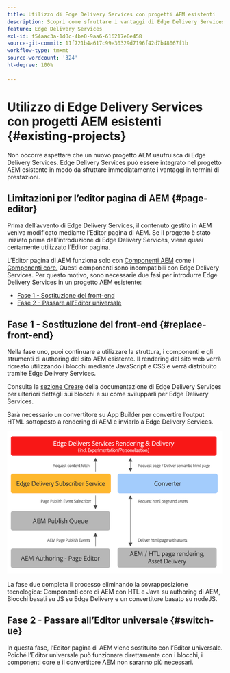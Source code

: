 ```yaml
---
title: Utilizzo di Edge Delivery Services con progetti AEM esistenti
description: Scopri come sfruttare i vantaggi di Edge Delivery Services sui tuoi progetti AEM esistenti
feature: Edge Delivery Services
exl-id: f54aac3a-1d0c-4be0-9aa6-616217e0e458
source-git-commit: 11f721b4a617c99e30329d7196f42d7b48067f1b
workflow-type: tm+mt
source-wordcount: '324'
ht-degree: 100%

---
```



# Utilizzo di Edge Delivery Services con progetti AEM esistenti {#existing-projects}

Non occorre aspettare che un nuovo progetto AEM usufruisca di Edge Delivery Services. Edge Delivery Services può essere integrato nel progetto AEM esistente in modo da sfruttare immediatamente i vantaggi in termini di prestazioni.

## Limitazioni per l’editor pagina di AEM {#page-editor}

Prima dell’avvento di Edge Delivery Services, il contenuto gestito in AEM veniva modificato mediante l’Editor pagina di AEM. Se il progetto è stato iniziato prima dell’introduzione di Edge Delivery Services, viene quasi certamente utilizzato l’Editor pagina.

L’Editor pagina di AEM funziona solo con [Componenti AEM](/help/implementing/developing/components/overview.md) come i [Componenti core.](https://experienceleague.adobe.com/docs/experience-manager-core-components/using/introduction.html?lang=it) Questi componenti sono incompatibili con Edge Delivery Services. Per questo motivo, sono necessarie due fasi per introdurre Edge Delivery Services in un progetto AEM esistente:

* [Fase 1 - Sostituzione del front-end](#replace-front-end)
* [Fase 2 - Passare all’Editor universale](#switch-ue)

## Fase 1 - Sostituzione del front-end {#replace-front-end}

Nella fase uno, puoi continuare a utilizzare la struttura, i componenti e gli strumenti di authoring del sito AEM esistente. Il rendering del sito web verrà ricreato utilizzando i blocchi mediante JavaScript e CSS e verrà distribuito tramite Edge Delivery Services.

Consulta la [sezione Creare](/help/edge/developer/block-collection.md) della documentazione di Edge Delivery Services per ulteriori dettagli sui blocchi e su come svilupparli per Edge Delivery Services.

Sarà necessario un convertitore su App Builder per convertire l’output HTML sottoposto a rendering di AEM e inviarlo a Edge Delivery Services.

![Convertitore di contenuto nel flusso di pubblicazione](assets/content-converter.png)

La fase due completa il processo eliminando la sovrapposizione tecnologica: Componenti core di AEM con HTL e Java su authoring di AEM, Blocchi basati su JS su Edge Delivery e un convertitore basato su nodeJS.

## Fase 2 - Passare all’Editor universale {#switch-ue}

In questa fase, l’Editor pagina di AEM viene sostituito con l’Editor universale. Poiché l’Editor universale può funzionare direttamente con i blocchi, i componenti core e il convertitore AEM non saranno più necessari.

